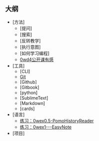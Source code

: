 ## 大纲

- [方法]
	+ [提问]
	+ [搜索]
	+ [反转教学]
	+ [执行意图]
	+ [如何学习编程]
	+ [0wd4公开课有感](0MOOC/0wd4-notes.md)
- [工具]
	+ [CLI]
	+ [Git](0MOOC/git.md)
	+ [Github]
	+ [Gitbook]
	+ [python]
	+ [SublimeText]
	+ [Markdown]
	+ [cards]
- [语言]
	+ [练习：0wex0.5-PomoHistoryReader](_src/om2py0w/0wex0dot5/README.md)
	+ [练习：0wex1---EasyNote](_src/om2py0w/0wex0dot5/README.md)
- [项目]
 